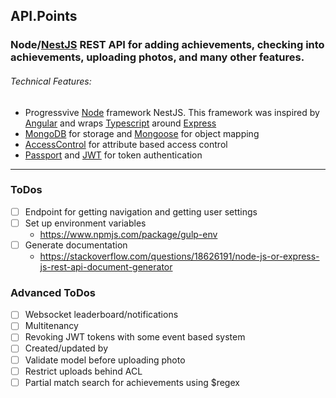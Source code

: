 ## API.Points
### Node/[NestJS](https://nestjs.com) REST API for adding achievements, checking into achievements, uploading photos, and many other features.

###### Technical Features:
* Progressvive [Node](https://nodejs.org/en/) framework NestJS. This framework was inspired by [Angular](https://angular.io/) and wraps [Typescript](https://www.typescriptlang.org/) around [Express](https://expressjs.com/)
* [MongoDB](https://www.mongodb.com/) for storage and [Mongoose](http://mongoosejs.com/) for object mapping
* [AccessControl](https://onury.io/accesscontrol/) for attribute based access control
* [Passport](http://www.passportjs.org/) and [JWT](https://jwt.io/) for token authentication
---
### ToDos
- [ ] Endpoint for getting navigation and getting user settings
- [ ] Set up environment variables
    - https://www.npmjs.com/package/gulp-env
- [ ] Generate documentation
    - https://stackoverflow.com/questions/18626191/node-js-or-express-js-rest-api-document-generator

### Advanced ToDos
- [ ] Websocket leaderboard/notifications
- [ ] Multitenancy
- [ ] Revoking JWT tokens with some event based system
- [ ] Created/updated by
- [ ] Validate model before uploading photo
- [ ] Restrict uploads behind ACL
- [ ] Partial match search for achievements using $regex
